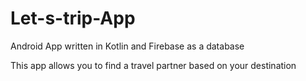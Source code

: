 # Let-s-trip-App

Android App written in Kotlin and Firebase as a database

This app allows you to find a travel partner based on your destination
